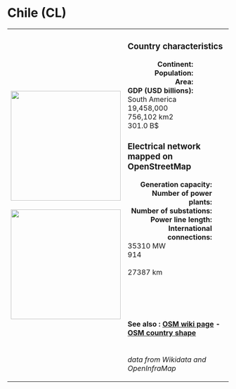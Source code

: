 # Chile (CL)

<table width="90%">
<tr>
<td>
<img src="https://upload.wikimedia.org/wikipedia/commons/7/78/Flag_of_Chile.svg" width="250">
<br><br>
<img src="https://upload.wikimedia.org/wikipedia/commons/c/cc/CHL_orthographic_%28%2Ball_claims%29.svg" width="250"></td>
<td>
<h3>Country characteristics</h3>
<div style="display: inline-block;text-align:right;margin-right:30px;font-weight: bold;">
Continent:<br>Population:<br>Area:<br>GDP (USD billions):
</div>
<div style="display: inline-block;">
South America<br>19,458,000<br>756,102 km2<br>301.0 B$
</div>
<h3>Electrical network mapped on OpenStreetMap</h3>
<div style="display: inline-block;text-align:right;margin-right:30px;font-weight: bold;">Generation capacity:<br>
Number of power plants:<br>
Number of substations:<br>
Power line length:<br>
International connections:<br>
</div>
<div style="display: inline-block;">35310 MW<br>
914<br>
<br>
27387 km<br>
<br>
</div>

<br><br><h4>See also :
<a href="https://wiki.openstreetmap.org/wiki/Power_networks/Chile" target="_blank">OSM wiki page</a> -
<a href="https://openstreetmap.org/relation/167454" target="_blank">OSM country shape</a>
</h4>

<br><i>data from Wikidata and OpenInfraMap</i>
</td>
</tr>
</table>




